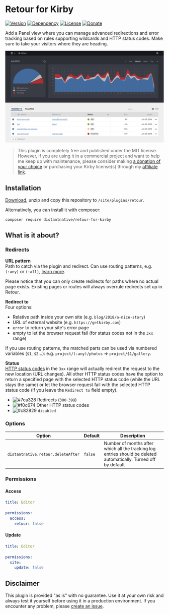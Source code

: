 # Retour for Kirby

[![Version](https://img.shields.io/badge/release-2.0.0-4271ae.svg?style=for-the-badge)](https://github.com/distantnative/retour-for-kirby/releases)
[![Dependency](https://img.shields.io/badge/kirby-3.2.2-cca000.svg?style=for-the-badge)](https://getkirby.com/)
[![License](https://img.shields.io/badge/license-MIT-7ea328.svg?style=for-the-badge)](https://opensource.org/licenses/MIT)
[![Donate](https://img.shields.io/badge/Give-back-c82829.svg?style=for-the-badge)](https://paypal.me/distantnative/15EUR)

Add a Panel view where you can manage advanced redirections and error tracking based on rules supporting wildcards and HTTP status codes. Make sure to take your visitors where they are heading.

![Screenshot](screenshot.png)

> This plugin is completely free and published under the MIT license. However, if you are using it in a commercial project and want to help me keep up with maintenance, please consider making [a donation of your choice](https://paypal.me/distantnative/15EUR) or purchasing your Kirby license(s) through my [affiliate link](https://a.paddle.com/v2/click/1129/35921?link=1170).

## Installation

[Download](https://github.com/distantnative/retour-for-kirby/archive/master.zip), unzip and copy this repository to `/site/plugins/retour`.

Alternatively, you can install it with composer:
```bash
composer require distantnative/retour-for-kirby
```

## What is it about?

### Redirects

**URL pattern**  
Path to catch via the plugin and redirect. Can use routing patterns, e.g. `(:any)` or `(:all)`, [learn more](https://getkirby.com/docs/reference/router/patterns).

Please notice that you can only create redirects for paths where no actual page exists. Existing pages or routes will always overrule redirects set up in Retour.

**Redirect to**  
Four options:
- Relative path inside your own site (e.g. `blog/2018/a-nice-story`)
- URL of external website (e.g. `https://getkirby.com`)
- `error` to return your site's error page
- empty to let the browser request fail (for status codes not in the `3xx` range)

If you use routing patterns, the matched parts can be used via numbered variables (`$1`, `$2`...): e.g. `project/(:any)/photos` => `project/$1/gallery`.

**Status**  
[HTTP status codes](https://httpstatuses.com) in the `3xx` range will actually redirect the request to the new location (URL changes). All other HTTP status codes have the option to return a specified page with the selected HTTP status code (while the URL stays the same) or let the browser request fail with the selected HTTP status code (if you leave the `Redirect to` field empty).

- ![#7ea328](https://via.placeholder.com/16.png/7ea328?text=+) Redirects (`300`-`399`)
- ![#f0c674](https://via.placeholder.com/16.png/f0c674?text=+) Other HTTP status codes
- ![#c82829](https://via.placeholder.com/16.png/c82829?text=+) `disabled`

### Options

| Option | Default | Description |
|--|--|--|
| `distantnative.retour.deleteAfter`| `false` | Number of months after which all the tracking log entries should be deleted automatically. Turned off by default |

### Permissions

#### Access

```yaml
title: Editor

permissions:
  access:
    retour: false
```

#### Update

```yaml
title: Editor

permissions:
  site:
    update: false
```


## Disclaimer

This plugin is provided "as is" with no guarantee. Use it at your own risk and always test it yourself before using it in a production environment. If you encounter any problem, please [create an issue](https://github.com/distantnative/retour-for-kirby/issues/new).
